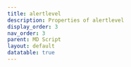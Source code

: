 ```yaml
---
title: alertlevel
description: Properties of alertlevel
display_order: 3
nav_order: 3
parent: MD Script
layout: default
datatable: true
---
```



